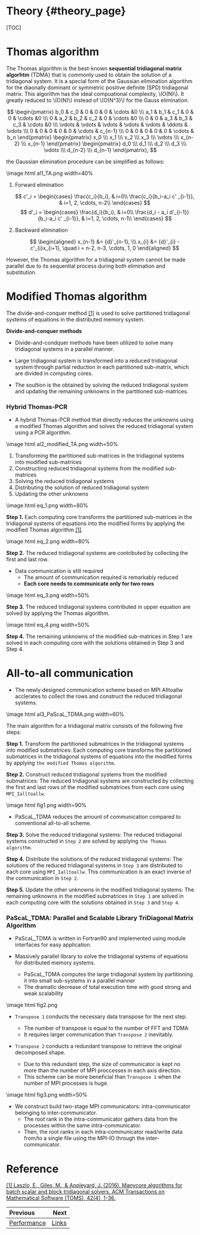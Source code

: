 Theory                          {#theory_page}
======

[TOC]
# Thomas algorithm

 The Thomas algorithm is the best-known **sequential tridiagonal matrix algorhtm** (TDMA) that is commonly used to obtain the solution of a tridiagonal system. It is a special form of the Gaussian elimination algorithm for the diaonally dominant or symmetric positive definite (SPD) tridiagonal matrix. This algorithm has the ideal compuational complexity, \\(O(N)\\). It greatly reduced to \\(O(N)\\) instead of \\(O(N^3)\\) for the Gauss elimination.

$$
\begin{pmatrix}
b_0 & c_0 & 0 & 0 & 0 & \cdots &0 \\\
a_1 & b_1 & c_1 & 0 & 0 & \cdots &0 \\\
0 & a_2 & b_2 & c_2 & 0 &  \cdots &0 \\\
0 & 0 & a_3 & b_3 & c_3 &   \cdots &0 \\\
\vdots & \vdots & \vdots & \vdots & \vdots & \ddots & \vdots \\\
0 & 0 & 0 & 0 & 0 & \cdots & c_{n-1} \\\
0 & 0 & 0 & 0 & 0 & \cdots & b_n
\end{pmatrix}   \begin{pmatrix}
x_0 \\\ x_1 \\\ x_2 \\\ x_3 \\\ \vdots \\\ x_{n-2} \\\ x_{n-1}
\end{pmatrix}   \begin{pmatrix}
d_0 \\\ d_1 \\\ d_2 \\\ d_3 \\\ \vdots \\\ d_{n-2} \\\ d_{n-1}
\end{pmatrix},
$$

the Gaussian elimination procedure can be simplified as follows:

\image html al1_TA.png width=40%

1. Forward elimination
   
   $$
   c'_i = 
   \begin{cases}
    \frac{c_i}{b_i}, & i=0\\
    \frac{c_i}{b_i-a_i c' _{i-1}}, & i=1, 2, \cdots, n-2\\
   \end{cases}
   $$
   $$
   d'_i = 
      \begin{cases}
      \frac{d_i}{b_i}, & i=0\\
      \frac{d_i - a_i d'_{i-1}}{b_i-a_i c' _{i-1}}, & i=1, 2, \cdots, n-1\\
      \end{cases}
   $$

2. Backward elimination
   
   <!-- $$
   x_{n-1} &= d' _{n-1}, \\\
   x_i &= d' _i - c' _i x_{i+1}, \quad i = n-2, n-3, \cdots, 1, 0
   $$ -->
   $$
   \begin{aligned}
   x_{n-1} &= {d}'_{n-1}, \\\
   x_{i} &= {d}'_{i} - c'_{i}x_{i+1}, \quad i = n-2, n-3, \cdots, 1, 0
   \end{aligned}
   $$

However, the Thomas algorithm for a tridiagonal system cannot be made parallel due to its sequential process during both elimination and substitution.


# Modified Thomas algorithm

The divide-and-conquer method [[1]](#reference) is used to solve partitioned tridiagonal systems of equations in the distributed memory system.

**Divide-and-conquer methods**

- Divide-and-condquer methods have been utilized to solve many tridiagonal systems in a parallel manner. 
- Large tridiagonal system is transformed into a reduced tridiagonal system through partial reduction in each partitioned sub-matrix, which are divided in computing cores. 

- The soultion is the obtained by solving the reduced tridiagonal system and updating the remaining unknowns in the partitioned sub-matrices.

### Hybrid Thomas-PCR
- A hybrid Thomas-PCR method that directly reduces the unknowns using a modified Thomas algorithm and solves the reduced tridiagonal system using a PCR algorithm.

\image html al2_modified_TA.png width=50%


  1. Transforming the partitioned sub-matrices in the tridiagonal systems into modified sub-matrices 
  2. Constructing reduced tridiagonal systems from the modified sub-matrices
  3. Solving the reduced tridiagonal systems
  4. Distributing the solution of reduced tridiagonal system
  5. Updating the other unknowns


\image html eq_1.png width=80%

**Step 1.** Each computing core transforms the partitioned sub-matrices in the tridiagonal systems of equations into the modified forms by applying the modified Thomas algorithm [[1]](#reference).

\image html eq_2.png width=80%

**Step 2.** The reduced tridiagonal systems are contributed by collecting the first and last row.
* Data communication is still required
  * The amount of communication required is remarkably reduced
  * **Each core needs to communicate only for two rows**

\image html eq_3.png width=50%

**Step 3.** The reduced tridiagonal systems contributed in upper equation are solved by applying the Thomas algorithm.

\image html eq_4.png width=50%

**Step 4.** The remaining unknowns of the modified sub-matrices in Step 1 are solved in each computing core with the solutions obtained in Step 3 and Step 4. 

# All-to-all communication

- The newly designed communication scheme based on MPI Alltoallw acclerates to collect the rows and construct the reduced tridiagonal systems.

\image html al3_PaScaL_TDMA.png width=60%

The main algorithm for a tridiagonal matrix consists of the following five steps: 

**Step 1.** Transform the partitioned submatrices in the tridiagonal systems into modified submatrices:
        Each computing core transforms the partitioned submatrices in the tridiagonal systems of equations into the modified forms by applying `the modified Thomas algorithm`.

**Step 2.** Construct reduced tridiagonal systems from the modified submatrices:
        The reduced tridiagonal systems are constructed by collecting the first and last rows of the modified submatrices from each core using `MPI_Ialltoallw`.

\image html fig1.png width=90%

- PaScaL_TDMA reduces the amount of communication compared to conventional all-to-all scheme.


**Step 3.** Solve the reduced tridiagonal systems:
        The reduced tridiagonal systems constructed in `Step 2` are solved by applying `the Thomas algorithm`.

**Step 4.** Distribute the solutions of the reduced tridiagonal systems:
        The solutions of the reduced tridiagonal systems in `Step 3` are distributed to each core using `MPI_Ialltoallw`.
        This communication is an exact inverse of the communication in `Step 2`.

**Step 5.** Update the other unknowns in the modified tridiagonal systems:
        The remaining unknowns in the modified submatrices in `Step 1` are solved in each computing core with the solutions obtained in `Step 3` and `Step 4`.


### PaScaL_TDMA: Parallel and Scalable Library TriDiagonal Matrix Algorithm
- PaScaL_TDMA is written in Fortran90 and implemented using module interfaces for easy application.

- Massively parallel library to solve the tridiagonal systems of equations for distributed memory systems. 

  - PaScaL_TDMA computes the large tridiagonal system by partitioning it into small sub-systems in a parallel manner 
  - The dramatic decrease of total execution time with good strong and weak scalability

\image html fig2.png

- `Transpose 1` conducts the necessary data transpose for the next step.
  - The number of transpose is equal to the number of FFT and TDMA
  - It requires larger communication than `Transpose 2` inevitably.
  
- `Transpose 2` conducts a redundant transpose to retrieve the original decomposed shape. 
  - Due to this redundant step, the size of communicator is kept no more than the number of MPI proccesses in each axis direction.
  - This scheme can be more beneficial than `Transpose 1` when the number of MPI processes is huge.
  

\image html fig3.png width=50%

- We construct build two-stage MPI communicators: intra-communicator belonging to inter-communicator. 
  - The root rank in the intra-communicator gathers data from the processes within the same intra-communicator.
  - Then, the root ranks in each intra-communicator read/write data from/to a single file using the MPI-IO through the inter-communicator.
  

# Reference
<!-- [1] [J. Kim, P. Moin, J. Comput. Phys. 59 (2) (1985) 308–323.](https://www.sciencedirect.com/science/article/abs/pii/0021999185901482) -->
[[1] Laszlo, E., Giles, M., & Appleyard, J. (2016). Manycore algorithms for batch scalar and block tridiagonal solvers. ACM Transactions on Mathematical Software (TOMS), 42(4), 1-36.](https://www.sciencedirect.com/science/article/abs/pii/0021999185901482) 

<div class="section_buttons">

| Previous          |                              Next |
|:------------------|----------------------------------:|
| [Performance](perf_page.html) | [Links](link_page.html) |
</div>